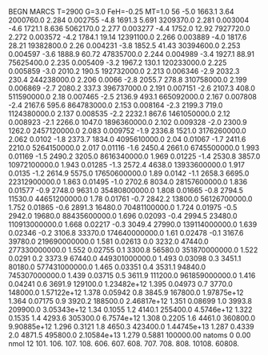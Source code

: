 BEGN
MARCS T=2900 G=3.0 FeH=-0.25 MT=1.0
                  56
-5.0 1663.1 3.64 2000760.0 2.284 0.002755 
-4.8 1691.3 5.691 3209370.0 2.281 0.003004 
-4.6 1721.1 8.636 5062170.0 2.277 0.003277 
-4.4 1752.0 12.92 7927720.0 2.272 0.003572 
-4.2 1784.1 19.14 12391100.0 2.266 0.003889 
-4.0 1817.6 28.21 19382800.0 2.26 0.004231 
-3.8 1852.5 41.43 30394600.0 2.253 0.004597 
-3.6 1888.9 60.72 47835700.0 2.244 0.004989 
-3.4 1927.1 88.91 75625400.0 2.235 0.005409 
-3.2 1967.2 130.1 120233000.0 2.225 0.005859 
-3.0 2010.2 190.5 192732000.0 2.213 0.006346 
-2.9 2032.3 230.4 244238000.0 2.206 0.0066 
-2.8 2055.7 278.8 310758000.0 2.199 0.006869 
-2.7 2080.2 337.3 396737000.0 2.191 0.007151 
-2.6 2107.3 408.0 511590000.0 2.18 0.007465 
-2.5 2136.9 493.1 665092000.0 2.167 0.007808 
-2.4 2167.6 595.6 864783000.0 2.153 0.008164 
-2.3 2199.3 719.0 1124380000.0 2.137 0.008535 
-2.2 2232.1 867.6 1461050000.0 2.12 0.008923 
-2.1 2266.0 1047.0 1896360000.0 2.102 0.009328 
-2.0 2300.9 1262.0 2457120000.0 2.083 0.009752 
-1.9 2336.8 1521.0 3176260000.0 2.062 0.0102 
-1.8 2373.7 1834.0 4095610000.0 2.04 0.01067 
-1.7 2411.6 2210.0 5264150000.0 2.017 0.01116 
-1.6 2450.4 2661.0 6745500000.0 1.993 0.01169 
-1.5 2490.2 3205.0 8616340000.0 1.969 0.01225 
-1.4 2530.8 3857.0 10972100000.0 1.943 0.01285 
-1.3 2572.4 4638.0 13933600000.0 1.917 0.0135 
-1.2 2614.9 5575.0 17650600000.0 1.89 0.0142 
-1.1 2658.3 6695.0 22312900000.0 1.863 0.01495 
-1.0 2702.6 8034.0 28157600000.0 1.836 0.01577 
-0.9 2748.0 9631.0 35480800000.0 1.808 0.01665 
-0.8 2794.5 11530.0 44651200000.0 1.78 0.01761 
-0.7 2842.2 13800.0 56126700000.0 1.752 0.01865 
-0.6 2891.3 16480.0 70481100000.0 1.724 0.01975 
-0.5 2942.0 19680.0 88435600000.0 1.696 0.02093 
-0.4 2994.5 23480.0 110913000000.0 1.668 0.02217 
-0.3 3049.4 27990.0 139114000000.0 1.639 0.02346 
-0.2 3106.8 33370.0 174640000000.0 1.61 0.02478 
-0.1 3167.6 39780.0 219690000000.0 1.581 0.02613 
0.0 3232.0 47440.0 277330000000.0 1.552 0.02755 
0.1 3300.8 56580.0 351870000000.0 1.522 0.0291 
0.2 3373.9 67440.0 449301000000.0 1.493 0.03098 
0.3 3451.1 80180.0 577431000000.0 1.465 0.03351 
0.4 3531.1 94840.0 745307000000.0 1.439 0.03715 
0.5 3611.9 111200.0 961859000000.0 1.416 0.04241 
0.6 3691.9 129100.0 1.23482e+12 1.395 0.04973 
0.7 3770.0 148000.0 1.57122e+12 1.378 0.05942 
0.8 3845.9 167800.0 1.97875e+12 1.364 0.07175 
0.9 3920.2 188500.0 2.46817e+12 1.351 0.08699 
1.0 3993.8 209900.0 3.05343e+12 1.34 0.1055 
1.2 4140.1 255400.0 4.5746e+12 1.322 0.1535 
1.4 4293.6 305300.0 6.7574e+12 1.308 0.2205 
1.6 4461.0 360800.0 9.90885e+12 1.296 0.3121 
1.8 4650.3 423400.0 1.44745e+13 1.287 0.4339 
2.0 4871.5 495800.0 2.10584e+13 1.279 0.5881 
100000.00
natoms              0      0.00
nmol          12
          101.         106.       107.      108.         606.        607.        608.
          707.         708.       808.    10108.       60808.
